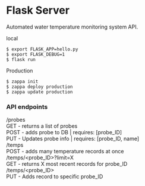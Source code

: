 # Flask Server
Automated water temperature monitoring system API.

local
```
$ export FLASK_APP=hello.py
$ export FLASK_DEBUG=1
$ flask run
```

Production
```
$ zappa init
$ zappa deploy production
$ zappa update production
```

### API endpoints
/probes  
  GET - returns a list of probes  
  POST - adds probe to DB | requires: [probe_ID]  
  PUT - Updates probe info | requires: [probe_ID, name]  
/temps  
  POST - adds many temperature records at once  
/temps/<probe_ID>?limit=X  
  GET - returns X most recent records for probe_ID  
/temps/<probe_ID>  
  PUT - Adds record to specific probe_ID  
